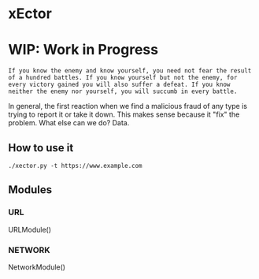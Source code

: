 # xEctor

# WIP: Work in Progress

`If you know the enemy and know yourself, you need not fear the result of a hundred battles. If you know yourself but not the enemy, for every victory gained you will also suffer a defeat. If you know neither the enemy nor yourself, you will succumb in every battle.`

In general, the first reaction when we find a malicious fraud of any type is trying to report it or take it down. This makes sense because it "fix" the problem.
What else can we do?
Data.

## How to use it

`./xector.py -t https://www.example.com`

## Modules

### URL

URLModule()

### NETWORK

NetworkModule()